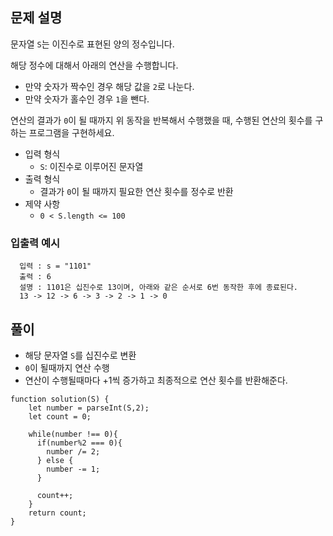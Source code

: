 ## 문제 설명

문자열 `S`는 이진수로 표현된 양의 정수입니다.

해당 정수에 대해서 아래의 연산을 수행합니다.

- 만약 숫자가 짝수인 경우 해당 값을 `2`로 나눈다.
- 만약 숫자가 홀수인 경우 `1`을 뺀다.

연산의 결과가 `0`이 될 때까지 위 동작을 반복해서 수행했을 때, 수행된 연산의 횟수를 구하는 프로그램을 구현하세요.

- 입력 형식
  - `S`: 이진수로 이루어진 문자열
- 출력 형식
  - 결과가 `0`이 될 때까지 필요한 연산 횟수를 정수로 반환
- 제약 사항
  - `0 < S.length <= 100`

### 입출력 예시

```
  입력 : s = "1101"
  출력 : 6
  설명 : 1101은 십진수로 13이며, 아래와 같은 순서로 6번 동작한 후에 종료된다.
  13 -> 12 -> 6 -> 3 -> 2 -> 1 -> 0
```

## 풀이

- 해당 문자열 `S`를 십진수로 변환
- `0`이 될때까지 연산 수행
- 연산이 수행될때마다 +1씩 증가하고 최종적으로 연산 횟수를 반환해준다.

```
function solution(S) {
    let number = parseInt(S,2);
    let count = 0;

    while(number !== 0){
      if(number%2 === 0){
        number /= 2;
      } else {
        number -= 1;
      }

      count++;
    }
    return count;
}
```
